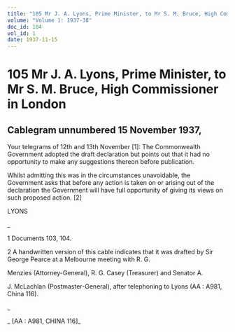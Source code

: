 ```yaml
---
title: "105 Mr J. A. Lyons, Prime Minister, to Mr S. M. Bruce, High Commissioner in London"
volume: "Volume 1: 1937-38"
doc_id: 104
vol_id: 1
date: 1937-11-15
---
```


# 105 Mr J. A. Lyons, Prime Minister, to Mr S. M. Bruce, High Commissioner in London

## Cablegram unnumbered 15 November 1937,

Your telegrams of 12th and 13th November [1]: The Commonwealth Government adopted the draft declaration but points out that it had no opportunity to make any suggestions thereon before publication.

Whilst admitting this was in the circumstances unavoidable, the Government asks that before any action is taken on or arising out of the declaration the Government will have full opportunity of giving its views on such proposed action. [2]

LYONS

_

1 Documents 103, 104.

2 A handwritten version of this cable indicates that it was drafted by Sir George Pearce at a Melbourne meeting with R. G.

Menzies (Attorney-General), R. G. Casey (Treasurer) and Senator A.

J. McLachlan (Postmaster-General), after telephoning to Lyons (AA : A981, China 116).

_

_ [AA : A981, CHINA 116]_
